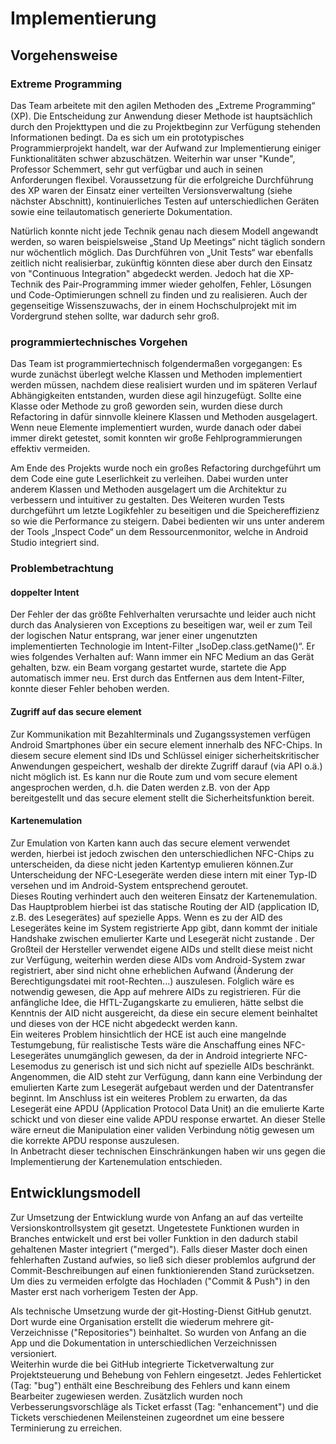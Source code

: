 # Implementierung
## Vorgehensweise

### Extreme Programming
Das Team arbeitete mit den agilen Methoden des „Extreme 
Programming“ (XP). Die Entscheidung zur Anwendung dieser Methode ist 
hauptsächlich durch den Projekttypen und die zu Projektbeginn zur 
Verfügung stehenden Informationen bedingt.
Da es sich um ein prototypisches Programmierprojekt handelt, war der 
Aufwand zur Implementierung einiger Funktionalitäten schwer 
abzuschätzen. Weiterhin war unser "Kunde", Professor Schemmert, sehr 
gut verfügbar und auch in seinen Anforderungen flexibel.
Voraussetzung für die erfolgreiche Durchführung des XP waren der 
Einsatz einer verteilten Versionsverwaltung (siehe nächster 
Abschnitt), kontinuierliches Testen auf unterschiedlichen Geräten 
sowie eine teilautomatisch generierte Dokumentation.

Natürlich konnte nicht jede Technik genau nach diesem Modell angewandt 
werden, so waren beispielsweise „Stand Up Meetings“ nicht täglich 
sondern nur wöchentlich möglich. Das Durchführen von „Unit 
Tests“ war ebenfalls zeitlich nicht realisierbar, zukünftig könnten 
diese aber durch den Einsatz von "Continuous Integration" abgedeckt 
werden. Jedoch hat die XP-Technik des Pair-Programming immer wieder 
geholfen, Fehler, Lösungen und Code-Optimierungen schnell zu finden 
und zu realisieren. Auch der gegenseitige Wissenszuwachs, der in einem 
Hochschulprojekt mit im Vordergrund stehen sollte, war dadurch sehr 
groß.

### programmiertechnisches Vorgehen
Das Team ist programmiertechnisch folgendermaßen vorgegangen:
Es wurde zunächst überlegt welche Klassen und Methoden implementiert werden müssen, nachdem diese realisiert wurden und im späteren Verlauf Abhängigkeiten entstanden, wurden diese agil hinzugefügt. Sollte eine Klasse oder Methode zu groß geworden sein, wurden diese durch Refactoring in dafür sinnvolle kleinere Klassen und Methoden ausgelagert. Wenn neue Elemente implementiert wurden, wurde danach oder dabei immer direkt getestet, somit konnten wir große Fehlprogrammierungen effektiv vermeiden.

Am Ende des Projekts wurde noch ein großes Refactoring durchgeführt 
um dem Code eine gute Leserlichkeit zu verleihen. Dabei wurden unter 
anderem Klassen und Methoden ausgelagert um die Architektur zu 
verbessern und intuitiver zu gestalten. Des Weiteren wurden Tests 
durchgeführt um letzte Logikfehler zu beseitigen und die 
Speichereffizienz so wie die Performance zu steigern. Dabei bedienten 
wir uns unter anderem der Tools „Inspect Code“ un dem 
Ressourcenmonitor, welche in Android Studio integriert sind.

### Problembetrachtung

#### doppelter Intent
Der Fehler der das größte Fehlverhalten verursachte und leider auch 
nicht durch das Analysieren von Exceptions zu beseitigen war, weil er 
zum Teil der logischen Natur entsprang, war jener einer ungenutzten 
implementierten Technologie im Intent-Filter „IsoDep.class.getName()“. Er wies folgendes Verhalten auf: Wann immer ein NFC Medium an das Gerät gehalten, bzw. ein Beam vorgang gestartet wurde, startete die App automatisch immer neu. Erst durch das Entfernen aus dem Intent-Filter, konnte dieser Fehler behoben werden.

#### Zugriff auf das secure element  
Zur Kommunikation mit Bezahlterminals und Zugangssystemen verfügen 
Android Smartphones über ein secure element innerhalb des NFC-Chips. 
In diesem secure element sind IDs und Schlüssel einiger 
sicherheitskritischer Anwendungen gespeichert, weshalb der direkte 
Zugriff darauf (via API o.ä.) nicht möglich ist. Es kann nur die 
Route zum und vom secure element angesprochen werden, d.h. die Daten 
werden z.B. von der App bereitgestellt und das secure element 
stellt die Sicherheitsfunktion bereit.

#### Kartenemulation 
Zur Emulation von Karten kann auch das secure element verwendet werden, 
hierbei ist jedoch zwischen den unterschiedlichen NFC-Chips zu 
unterscheiden, da diese nicht jeden Kartentyp emulieren können.Zur 
Unterscheidung der NFC-Lesegeräte werden diese intern mit einer Typ-ID 
versehen und im Android-System entsprechend geroutet.  
Dieses Routing verhindert auch den weiteren Einsatz der 
Kartenemulation. Das Hauptproblem hierbei ist das statische Routing der 
AID (application ID, z.B. des Lesegerätes) auf spezielle Apps. Wenn es zu 
der AID des Lesegerätes keine im System registrierte App gibt, dann 
kommt der initiale Handshake zwischen emulierter Karte und Lesegerät 
nicht zustande .
Der Großteil der Hersteller verwendet eigene AIDs und stellt diese 
meist nicht zur Verfügung, weiterhin werden diese AIDs vom Android-System zwar 
registriert, aber sind nicht ohne erheblichen Aufwand (Änderung der 
Berechtigungsdatei mit root-Rechten...) auszulesen. Folglich wäre es 
notwendig gewesen, die App auf mehrere AIDs zu registrieren. Für die 
anfängliche Idee, die HfTL-Zugangskarte zu emulieren, hätte selbst 
die Kenntnis der AID nicht ausgereicht, da diese ein secure element 
beinhaltet und dieses von der HCE nicht abgedeckt werden kann.  
Ein weiteres Problem hinsichtlich der HCE ist auch eine mangelnde 
Testumgebung, für realistische Tests wäre die Anschaffung eines 
NFC-Lesegerätes unumgänglich gewesen, da der in Android integrierte 
NFC-Lesemodus zu generisch ist und sich nicht auf spezielle AIDs 
beschränkt.  
Angenommen, die AID steht zur Verfügung, dann kann eine Verbindung der 
emulierten Karte zum Lesegerät aufgebaut werden und der Datentransfer beginnt. Im Anschluss ist ein weiteres Problem zu erwarten, da das Lesegerät eine APDU (Application Protocol Data Unit) an die emulierte Karte schickt und von dieser eine valide APDU response erwartet. An dieser Stelle wäre erneut die Manipulation einer validen Verbindung nötig gewesen um die korrekte APDU response auszulesen.  
In Anbetracht dieser technischen Einschränkungen haben wir uns gegen die Implementierung der Kartenemulation entschieden.


## Entwicklungsmodell
Zur Umsetzung der Entwicklung wurde von Anfang an auf das verteilte Versionskontrollsystem git gesetzt.
Ungetestete Funktionen wurden in Branches entwickelt und erst bei voller Funktion in den dadurch
stabil gehaltenen Master integriert ("merged"). Falls dieser Master doch einen fehlerhaften Zustand aufwies, so
ließ sich dieser problemlos aufgrund der Commit-Beschreibungen auf einen funktionierenden Stand zurücksetzen.
Um dies zu vermeiden erfolgte das Hochladen ("Commit & Push") in den Master erst nach vorherigem Testen der App.

Als technische Umsetzung wurde der git-Hosting-Dienst GitHub genutzt. Dort wurde eine Organisation erstellt die wiederum 
mehrere git-Verzeichnisse ("Repositories") beinhaltet. So wurden von 
Anfang an die App und die Dokumentation in unterschiedlichen
Verzeichnissen versioniert.  
Weiterhin wurde die bei GitHub integrierte Ticketverwaltung zur Projektsteuerung und Behebung von Fehlern eingesetzt.
Jedes Fehlerticket (Tag: "bug") enthält eine Beschreibung des Fehlers und kann einem Bearbeiter zugewiesen werden. 
Zusätzlich wurden noch Verbesserungsvorschläge als Ticket erfasst (Tag: "enhancement") und die Tickets verschiedenen
Meilensteinen zugeordnet um eine bessere Terminierung zu erreichen.
